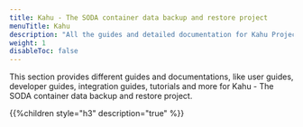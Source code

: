 ```yaml
---
title: Kahu - The SODA container data backup and restore project
menuTitle: Kahu
description: "All the guides and detailed documentation for Kahu Project"
weight: 1
disableToc: false
---
```


This section provides different guides and documentations, like user guides, developer guides, integration guides, tutorials and more for Kahu - The SODA container data backup and restore project.

{{%children style="h3" description="true" %}}  